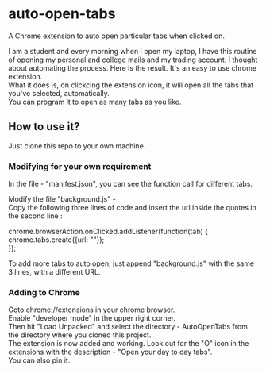 # auto-open-tabs
A Chrome extension to auto open particular tabs when clicked on.   
   
I am a student and every morning when I open my laptop, I have this routine of opening my personal and college mails and my trading account. I thought about automating the   process. Here is the result. It's an easy to use chrome extension.    
What it does is, on clickcing the extension icon, it will open all the tabs that you've selected, automatically.    
You can program it to open as many tabs as you like.   
   
## How to use it?   
Just clone this repo to your own machine.   
   
### Modifying for your own requirement   
In the file - "manifest.json", you can see the function call for different tabs.   
   
Modify the file "background.js" -    
Copy the following three lines of code and insert the url inside the quotes in the second line :   
   
chrome.browserAction.onClicked.addListener(function(tab) {   
  chrome.tabs.create({url: ""});   
});   
   
To add more tabs to auto open, just append "background.js" with the same 3 lines, with a different URL.   
   
### Adding to Chrome   
   
Goto chrome://extensions in your chrome browser.   
Enable "developer mode" in the upper right corner.   
Then hit "Load Unpacked" and select the directory - AutoOpenTabs from the directory where you cloned this project.   
The extension is now added and working. Look out for the "O" icon in the extensions with the description - "Open your day to day tabs".   
You can also pin it.   
